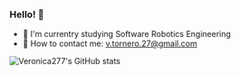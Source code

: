### Hello! 👋

<!--
**Veronica274/Veronica274** is a ✨ _special_ ✨ repository because its `README.md` (this file) appears on your GitHub profile.

Here are some ideas to get you started:

- 🔭 I’m currently working on ...
- 🌱 I’m currently learning ...
- 👯 I’m looking to collaborate on ...
- 🤔 I’m looking for help with ...
- 💬 Ask me about ...
- 📫 How to reach me: ...
- 😄 Pronouns: ...
- ⚡ Fun fact: ...
-->
+ 🤖 I'm currentry studying Software Robotics Engineering
+ 📩 How to contact me: v.tornero.27@gmail.com

![Veronica277's GitHub stats](https://github-readme-stats.vercel.app/api?username=Veronica274&show_icons=true&theme=react)
